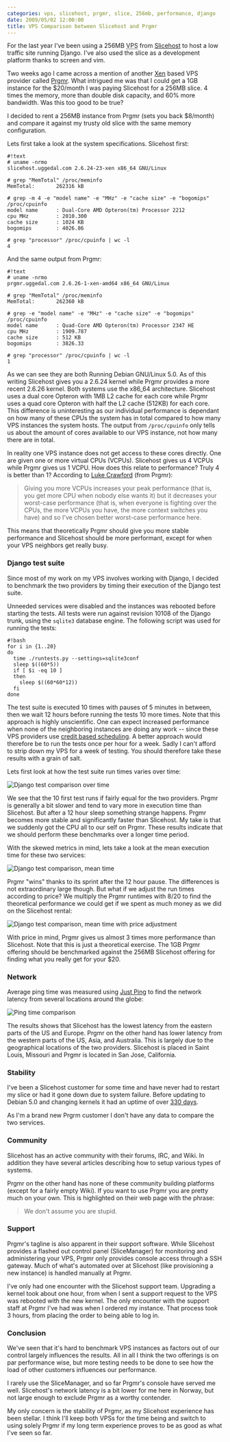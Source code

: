 ```yaml
---
categories: vps, slicehost, prgmr, slice, 256mb, performance, django
date: 2009/05/02 12:00:00
title: VPS Comparison between Slicehost and Prgmr
---
```

For the last year I've been using a 256MB
<abbr title="Virtual private server">VPS</abbr>
from [Slicehost][sli] to host a low
traffic site running Django. I've also used the slice as a development
platform thanks to screen and vim.

Two weeks ago I came across a mention of another [Xen][xen] based VPS provider
called [Prgmr][prg]. What intrigued me was that I could get a 1GB instance
for the $20/month I was paying Slicehost for a 256MB slice. 4 times the
memory, more than double disk capacity, and 60% more bandwidth. Was this too
good to be true?

I decided to rent a 256MB instance from Prgmr (sets you back $8/month) and
compare it against my trusty old slice with the same memory configuration.

Lets first take a look at the system specifications. Slicehost first:

    #!text
    # uname -nrmo
    slicehost.uggedal.com 2.6.24-23-xen x86_64 GNU/Linux

    # grep "MemTotal" /proc/meminfo 
    MemTotal:       262316 kB

    # grep -m 4 -e "model name" -e "MHz" -e "cache size" -e "bogomips" /proc/cpuinfo
    model name      : Dual-Core AMD Opteron(tm) Processor 2212
    cpu MHz         : 2010.300
    cache size      : 1024 KB
    bogomips        : 4026.86

    # grep "processor" /proc/cpuinfo | wc -l
    4

And the same output from Prgmr: 

    #!text
    # uname -nrmo
    prgmr.uggedal.com 2.6.26-1-xen-amd64 x86_64 GNU/Linux

    # grep "MemTotal" /proc/meminfo 
    MemTotal:       262360 kB

    # grep -e "model name" -e "MHz" -e "cache size" -e "bogomips" /proc/cpuinfo
    model name      : Quad-Core AMD Opteron(tm) Processor 2347 HE
    cpu MHz         : 1909.787
    cache size      : 512 KB
    bogomips        : 3826.33

    # grep "processor" /proc/cpuinfo | wc -l
    1

As we can see they are both Running Debian GNU/Linux 5.0. As of this writing
Slicehost gives you a 2.6.24 kernel while Prgmr provides a more recent
2.6.26 kernel. Both systems use the x86_64 architecture. Slicehost uses
a dual core Opteron with 1MB L2 cache for each core while Prgmr uses a
quad core Opteron with half the L2 cache (512KB) for each core. This
difference is uninteresting as our individual performance is dependant
on how many of these CPUs the system has in total compared to how many
VPS instances the system hosts. The output from `/proc/cpuinfo` only tells us
about the amount of cores available to our VPS instance, not how many there
are in total.

In reality one VPS instance does not get access to these cores
directly. One are given one or more virtual CPUs (VCPUs). Slicehost gives
us 4 VCPUs while Prgmr gives us 1 VCPU. How does this relate to
performance? Truly 4 is better than 1? According to [Luke Crawford][luk]
(from Prgmr):

> Giving you more VCPUs increases your peak performance (that is, you get
more CPU when nobody else wants it)  but it decreases your worst-case
performance (that is, when everyone is fighting over the CPUs, the
more VCPUs you have, the more context switches you have)  and so I've
chosen better worst-case performance here.

This means that theoretically Prgmr should give you more stable performance
and Slicehost should be more performant, except for when
your VPS neighbors get really busy.

### Django test suite

Since most of my work on my VPS involves working with Django, I decided to
benchmark the two providers by timing their execution of the Django test
suite.

Unneeded services were disabled and the instances was rebooted before
starting the tests.
All tests were run against revision 10108 of the Django trunk, using
the `sqlite3` database engine. The following script was used for running
the tests:

    #!bash
    for i in {1..20}
    do
      time ./runtests.py --settings=sqlite3conf
      sleep $((60*5))
      if [ $i -eq 10 ]
      then
        sleep $((60*60*12))
      fi
    done

The test suite is executed 10 times with pauses of 5 minutes in between,
then we wait 12 hours before running the tests 10 more times.
Note that this approach is highly unscientific. One can expect increased
performance when none of the neighboring instances are doing any work --
since these VPS providers use [credit based scheduling][cre].
A better approach would therefore be to run the tests once per hour for a
week. Sadly I can't afford to strip down my VPS for a week of testing.
You should therefore take these results with a grain of salt.

Lets first look at how the test suite run times varies over time:

![Django test comparison over time](http://chart.apis.google.com/chart?cht=lc&chs=550x150&chd=e:rAqhqHoqqGp9oNrFvJqBxw0DvEyGstvdvGxluMt2,vjmtvHywuRoF3EwRvputGdGYHVHJHCIHIeHEHHJ9&chdl=Slicehost|Prgmr&chco=edc240,afd8f8&chxt=y,x&chxl=0:|225s|245s|265s|285s|305s|325s|1:|1|2|3|4|5|6|7|8|9|10|11|12|13|14|15|16|17|18|19|20)

We see that the 10 first test runs if fairly equal for the two providers.
Prgmr is generally a bit slower and tend to vary more in execution time than
Slicehost. But after a 12 hour sleep something strange happens. Prgmr
becomes more stable and significantly faster than Slicehost. My take is
that we suddenly got the CPU all to our self on Prgmr. These results
indicate that we should perform these benchmarks over a longer time period.

With the skewed metrics in mind, lets take a look at the mean execution
time for these two services:

![Django test comparison, mean time](http://chart.apis.google.com/chart?cht=bhg&chs=550x80&chd=s:9,2&chdl=Slicehost|Prgmr&chco=edc240,afd8f8&chxt=x&chxl=0:|0s|59s|118s|177s|236s)

Prgmr "wins" thanks to its sprint after the 12 hour pause. The differences
is not extraordinary large though. But what if we adjust the run times
according to price? We multiply the Prgmr runtimes with 8/20 to find the
theoretical performance we could get if we spent as much money as we
did on the Slicehost rental:

![Django test comparison, mean time with price adjustment](http://chart.apis.google.com/chart?cht=bhg&chs=550x80&chd=s:9,W&chdl=Slicehost|Prgmr&chco=edc240,afd8f8&chxt=x&chxl=0:|0s|59s|118s|177s|236s)

With price in mind, Prgmr gives us almost 3 times more performance than
Slicehost. Note that this is just a theoretical exercise.
The 1GB Prgmr offering should be benchmarked against the 256MB
Slicehost offering for finding what you really get for your $20.

### Network

Average ping time was measured using [Just Ping][pin]
to find the network latency from several locations around the globe:

![Ping time comparison](http://chart.apis.google.com/chart?cht=bhg&chs=550x500&chd=e:HnBGGzHGJn..QJSnYeb8pEjSn-hUh4,AeJNO3NUD77IY7bgf8l9pmczdyRfb3&chdl=Slicehost|Prgmr&chco=edc240,afd8f8&chxt=x,y&chxl=0:|0ms|77ms|154ms|231ms|308ms|1:|Sydney%2C%20Australia|Nagano%2C%20Japan|Singapore%2C%20Singapore|Hong%20Kong%2C%20China|Mumbai%2C%20India|Moscow%2C%20Russia|Oslo%2C%20Norway|Amsterdam%2C%20Netherlands|London%2C%20UK|Johannesburg%2C%20South%20Africa|Vancouver%2C%20Canada|New%20York%2C%20US|Florida%2C%20US|Chicago%2C%20US|San%20Francisco%2C%20US&chbh=a,3,12)

The results shows that Slicehost has the lowest latency from the eastern
parts of the US and Europe. Prgmr on the other hand has lower latency from
the western parts of the US, Asia, and Australia. This is largely due to
the geographical locations of the two providers.
Slicehost is placed in Saint Louis, Missouri and Prgmr is located in
San Jose, California.

### Stability

I've been a Slicehost customer for some time and have never had to restart my
slice or had it gone down due to system failure. Before updating to Debian 5.0
and changing kernels it had an uptime of over [330 days][upt].

As I'm a brand new Prgrm customer I don't have any data to compare the two
services.

### Community

Slicehost has an active community with their forums, IRC, and Wiki. In
addition they have several articles describing how to setup various types
of systems.

Prgmr on the other hand has none of these community building platforms
(except for a fairly empty Wiki). If you want to use Prgmr you are
pretty much on your own. This is highlighted on their web page with
the phrase:

> We don't assume you are stupid.

### Support

Prgmr's tagline is also apparent in their support software. While Slicehost
provides a flashed out control panel (SliceManager) for monitoring and
administering your
VPS, Prgmr only provides console access through a SSH gateway. Much of
what's automated over at Slicehost (like provisioning a new instance) is
handled manually at Prgmr.

I've only had one encounter with the Slicehost support team. Upgrading a
kernel took about one hour, from when I sent a support request to
the VPS was rebooted with the new kernel. The only encounter with the
support staff at Prgmr I've had was when I ordered my instance. That
process took 3 hours, from placing the order to being able to log in.

### Conclusion

We've seen that it's hard to benchmark VPS instances as factors out
of our control largely influences the results. All in all I think
the two offerings is on par performance wise, but more testing
needs to be done to see how the load of other customers influences
our performance.

I rarely use the SliceManager, and so far Prgmr's console have served
me well. Slicehost's network latency is a bit lower for me here in
Norway, but not large enough to exclude Prgmr as a worthy contender.

My only concern is the stability of Prgmr, as my Slicehost experience
has been stellar. I think I'll keep both VPSs for the time being
and switch to using solely Prgmr if my long term experience proves
to be as good as what I've seen so far.

[sli]: http://slicehost.com/
[xen]: http://xen.org/
[prg]: http://prgmr.com/xen/
[luk]: http://prgmr.com/~lsc/
[cre]: http://wiki.xensource.com/xenwiki/CreditScheduler
[unb]: http://www.hermit.org/Linux/Benchmarking/
[pin]: http://just-ping.com
[upt]: http://twitter.com/uggedal/status/1647025940
